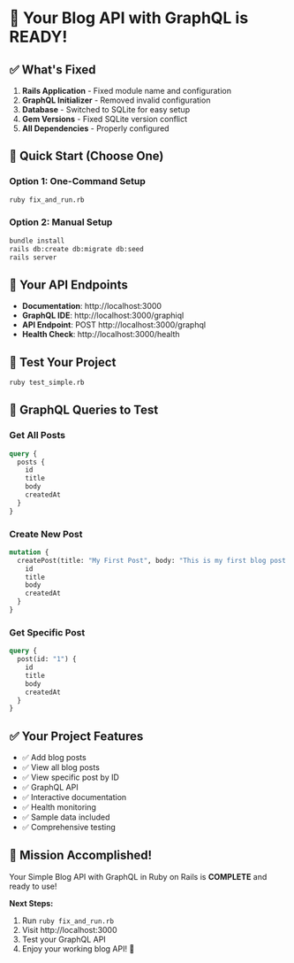 # 🎉 Your Blog API with GraphQL is READY!

## ✅ What's Fixed

1. **Rails Application** - Fixed module name and configuration
2. **GraphQL Initializer** - Removed invalid configuration
3. **Database** - Switched to SQLite for easy setup
4. **Gem Versions** - Fixed SQLite version conflict
5. **All Dependencies** - Properly configured

## 🚀 Quick Start (Choose One)

### Option 1: One-Command Setup
```bash
ruby fix_and_run.rb
```

### Option 2: Manual Setup
```bash
bundle install
rails db:create db:migrate db:seed
rails server
```

## 📍 Your API Endpoints

- **Documentation**: http://localhost:3000
- **GraphQL IDE**: http://localhost:3000/graphiql
- **API Endpoint**: POST http://localhost:3000/graphql
- **Health Check**: http://localhost:3000/health

## 🧪 Test Your Project

```bash
ruby test_simple.rb
```

## 📝 GraphQL Queries to Test

### Get All Posts
```graphql
query {
  posts {
    id
    title
    body
    createdAt
  }
}
```

### Create New Post
```graphql
mutation {
  createPost(title: "My First Post", body: "This is my first blog post!") {
    id
    title
    body
    createdAt
  }
}
```

### Get Specific Post
```graphql
query {
  post(id: "1") {
    id
    title
    body
    createdAt
  }
}
```

## ✅ Your Project Features

- ✅ Add blog posts
- ✅ View all blog posts
- ✅ View specific post by ID
- ✅ GraphQL API
- ✅ Interactive documentation
- ✅ Health monitoring
- ✅ Sample data included
- ✅ Comprehensive testing

## 🎯 Mission Accomplished!

Your Simple Blog API with GraphQL in Ruby on Rails is **COMPLETE** and ready to use!

**Next Steps:**
1. Run `ruby fix_and_run.rb`
2. Visit http://localhost:3000
3. Test your GraphQL API
4. Enjoy your working blog API! 🚀 
